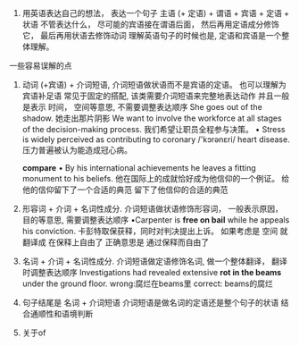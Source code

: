 1. 用英语表达自己的想法， 表达一个句子
    主语 (+ 定语) + 谓语 + 宾语 + 定语 + 状语
    不管表达什么， 尽可能的宾语接在谓语后面， 然后再用定语成分修饰它， 最后再用状语去修饰动词
    理解英语句子的时候也是,  定语和宾语是一个整体理解。

一些容易误解的点

1. 动词 (+宾语) + 介词短语, 介词短语做状语而不是宾语的定语。 也可以理解为宾语补足语
    常见于固定的搭配, 该类需要介词短语来完整地表达动作
    并且一般是表示 时间， 空间等意思, 不需要调整表达顺序
    She goes out of the shadow. 她走出那片阴影
    We want to involve the workforce at all stages of the decision-making process. 我们希望让职员全程参与决策。
    •  Stress is widely perceived as contributing to coronary /'kɔrənɛri/ heart disease. 压力普遍被认为能造成冠心病。

    **compare**
    • By his international achievements he leaves a fitting monument to his beliefs.
    他在国际上的成就恰好成为他信仰的一个例证。
    给他的信仰留下了一个合适的典范
    留下了他信仰的合适的典范

2. 形容词 + 介词 + 名词性成分. 介词短语做状语修饰形容词， 一般表示原因， 目的等意思, 需要调整表达顺序
    •Carpenter is **free on bail** while he appeals his conviction. 卡彭特取保获释，同时对判决提出上诉。
    如果考虑是 空间 就翻译成  在保释上自由了
    正确意思是 通过保释而自由了

3. 名词 + 介词 + 名词性成分. 介词短语做定语修饰名词, 做一个整体翻译， 翻译时调整表达顺序
Investigations had revealed extensive **rot in the beams** under the ground floor.
    wrong:腐烂在beams里
    correct: beams的腐烂

3. 句子结尾是 名词 + 介词短语
    介词短语是做名词的定语还是整个句子的状语
    结合通顺性和语境判断

5. 关于of
